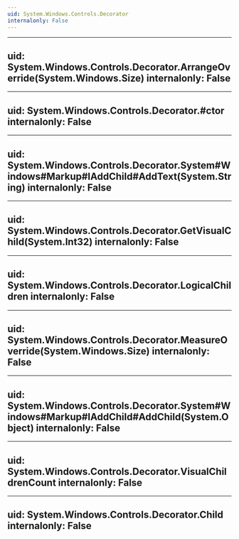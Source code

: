 ```yaml
---
uid: System.Windows.Controls.Decorator
internalonly: False
---
```


---
uid: System.Windows.Controls.Decorator.ArrangeOverride(System.Windows.Size)
internalonly: False
---

---
uid: System.Windows.Controls.Decorator.#ctor
internalonly: False
---

---
uid: System.Windows.Controls.Decorator.System#Windows#Markup#IAddChild#AddText(System.String)
internalonly: False
---

---
uid: System.Windows.Controls.Decorator.GetVisualChild(System.Int32)
internalonly: False
---

---
uid: System.Windows.Controls.Decorator.LogicalChildren
internalonly: False
---

---
uid: System.Windows.Controls.Decorator.MeasureOverride(System.Windows.Size)
internalonly: False
---

---
uid: System.Windows.Controls.Decorator.System#Windows#Markup#IAddChild#AddChild(System.Object)
internalonly: False
---

---
uid: System.Windows.Controls.Decorator.VisualChildrenCount
internalonly: False
---

---
uid: System.Windows.Controls.Decorator.Child
internalonly: False
---
